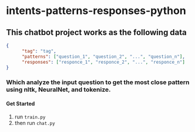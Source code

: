 # intents-patterns-responses-python

## This chatbot project works as the following data
```json
{
      "tag": "tag",
      "patterns": ["question_1", "question_2", "...", "question_n"],
      "responses": ["responce_1", "responce_2", "...", "responce_n"]
}
```
### Which analyze the input question to get the most close pattern using nltk, NeuralNet, and tokenize.

#### Get Started
1. run ```train.py```
2. then run ```chat.py```

